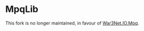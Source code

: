 MpqLib
=============
This fork is no longer maintained, in favour of [War3Net.IO.Mpq](https://github.com/Drake53/War3Net/tree/master/src/War3Net.IO.Mpq).